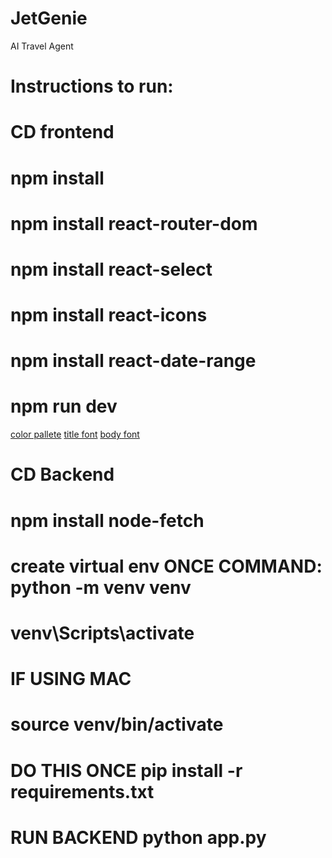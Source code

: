 # JetGenie
AI Travel Agent 


# Instructions to run: 
# CD frontend 
# npm install 
# npm install react-router-dom
# npm install react-select
# npm install react-icons
# npm install react-date-range
# npm run dev 

[color pallete](https://coolors.co/palette/383d3b-f5cb5c-ffa9a3-b9e6ff-5c95ff)
[title font](https://fonts.google.com/specimen/Calistoga)
[body font](https://fonts.google.com/specimen/Poppins)


# CD Backend 
# npm install node-fetch

# create virtual env ONCE COMMAND: python -m venv venv
# venv\Scripts\activate
# IF USING MAC
# source venv/bin/activate

# DO THIS ONCE pip install -r requirements.txt
# RUN BACKEND python app.py 

